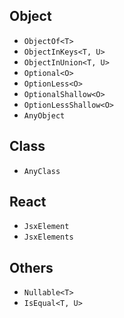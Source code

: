 ## Object

- `ObjectOf<T>`
- `ObjectInKeys<T, U>`
- `ObjectInUnion<T, U>`
- `Optional<O>`
- `OptionLess<O>`
- `OptionalShallow<O>`
- `OptionLessShallow<O>`
- `AnyObject`

## Class

- `AnyClass`

## React

- `JsxElement`
- `JsxElements`

## Others

- `Nullable<T>`
- `IsEqual<T, U>`

